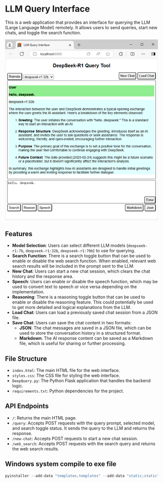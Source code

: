 # LLM Query Interface

This is a web application that provides an interface for querying the LLM (Large Language Model) remotely. It allows users to send queries, start new chats, and toggle the search function.

![GUI Demo](Demo_DeepQuery.png) <!-- Replace with actual screenshot -->

## Features

- **Model Selection**: Users can select different LLM models (`deepseek-r1:7b`, `deepseek-r1:32b`, `deepseek-r1:70b`) to use for querying.
- **Search Function**: There is a search toggle button that can be used to enable or disable the web search function. When enabled, relevant web search results will be included in the prompt sent to the LLM.
- **New Chat**: Users can start a new chat session, which clears the chat history and the response area.
- **Speech**: Users can enable or disable the speech function, which may be used to convert text to speech or vice versa depending on the implementation.
- **Reasoning**: There is a reasoning toggle button that can be used to enable or disable the reasoning feature. This could potentially be used to get more detailed and logical explanations from the LLM.
- **Load Chat**: Users can load a previously saved chat session from a JSON file.
- **Save Chat**: Users can save the chat content in two formats:
  - **JSON**: The chat messages are saved in a JSON file, which can be used to store the conversation history in a structured format.
  - **Markdown**: The AI response content can be saved as a Markdown file, which is useful for sharing or further processing.

## File Structure

- `index.html`: The main HTML file for the web interface.
- `styles.css`: The CSS file for styling the web interface.
- `DeepQuery.py`: The Python Flask application that handles the backend logic.
- `requirements.txt`: Python dependencies for the project.

## API Endpoints

- `/`: Returns the main HTML page.
- `/query`: Accepts POST requests with the query prompt, selected model, and search toggle status. It sends the query to the LLM and returns the response.
- `/new-chat`: Accepts POST requests to start a new chat session.
- `/web_search`: Accepts POST requests with the search query and returns the web search results.

## Windows system compile to exe file
```powershell
pyinstaller --add-data "templates;templates" --add-data "static;static" --add-data "icon.ico;." --onefile --name DeepQuery --icon=icon.ico DeepQuery.py

